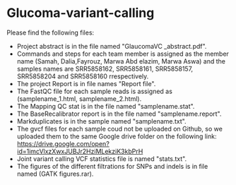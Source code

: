 # Glucoma-variant-calling

Please find the following files:
- Project abstract is in the file named "GlaucomaVC _abstract.pdf".
- Commands and steps for each  team member is assigned as the member name (Samah, Dalia,Fayrouz, Marwa Abd elazim, Marwa Aswa) and the samples names are SRR5858162, SRR5858161, SRR5858157, SRR5858204 and SRR5858160 rrespectively.
- The  project Report is in file names "Report file".
- The FastQC file for each sample reads is assigned as (samplename_1.html, samplename_2.html).
- The Mapping QC stat is in the file named "samplename.stat".
 - The BaseRecalibrator report is in the file named "samplename.report".
- Markduplicates is in the sample named "samplename.txt".
- The gvcf files for each sample coud not be uploaded on Github, so we uploaded them to the same Google drive folder on the following link: https://drive.google.com/open?id=1imcVlxzXwxJUBJr2HziMLekziK3kbPrH
- Joint variant calling VCF statistics file is named "stats.txt".
- The figures of the different filtrations for SNPs and indels is in file named (GATK figures.rar).
